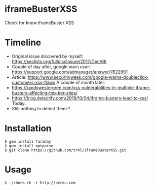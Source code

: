 # iframeBusterXSS
Check for know iframeBuster XSS

# Timeline
- Original issue discovred by myself: https://seclists.org/fulldisclosure/2017/Dec/68
- Couple of day after, google warn user: https://support.google.com/admanager/answer/7622991
- Article: https://www.securityweek.com/google-warns-doubleclick-customers-xss-flaws
A couple of month later: 
- https://randywestergren.com/xss-vulnerabilities-in-multiple-iframe-busters-affecting-top-tier-sites/
- https://blog.detectify.com/2018/10/04/iframe-busters-lead-to-xss/
Today:
- Still nothing to detect them ?
# Installation
    $ gem install faraday
    $ gem install optparse
    $ git clone https://github.com/tr4l/iframeBusterXSS.git
    
# Usage
    $ ./check.rb -r http://perdu.com


 
